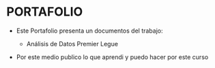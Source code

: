 # PORTAFOLIO

- Este Portafolio presenta un documentos del trabajo:
  - Análisis de Datos Premier Legue
  
- Por este medio publico lo que aprendi y puedo hacer por este curso
